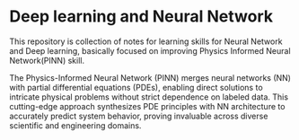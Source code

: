 #  Deep learning and Neural Network

This repository is collection of notes for learning skills for Neural Network and Deep learning, basically focused on improving Physics Informed Neural Network(PINN) skill.

The Physics-Informed Neural Network (PINN) merges neural networks (NN) with partial differential equations (PDEs), enabling direct solutions to intricate physical problems without strict dependence on labeled data. This cutting-edge approach synthesizes PDE principles with NN architecture to accurately predict system behavior, proving invaluable across diverse scientific and engineering domains.



